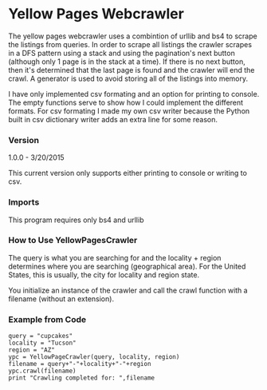 # Yellow Pages Webcrawler

The yellow pages webcrawler uses a combintion of urllib and bs4 to scrape the listings from queries.  In order to scrape all listings the crawler scrapes in a DFS pattern using a stack and using the pagination's next button (although only 1 page is in the stack at a time).  If there is no next button, then it's determined that the last page is found and the crawler will end the crawl.  A generator is used to avoid storing all of the listings into memory.  

I have only implemented csv formating and an option for printing to console.  The empty functions serve to show how I could implement the different formats.  For csv formating I made my own csv writer because the Python built in csv dictionary writer adds an extra line for some reason.     

### Version
1.0.0 - 3/20/2015

This current version only supports either printing to console or writing to csv.

### Imports

This program requires only bs4 and urllib 

### How to Use YellowPagesCrawler
The query is what you are searching for and the locality + region determines where you are searching (geographical area).  For the United States, this is usually, the city for locality and region state.

You initialize an instance of the crawler and call the crawl function with a filename (without an extension).  

### Example from Code

    query = "cupcakes"
    locality = "Tucson"
    region = "AZ"
    ypc = YellowPageCrawler(query, locality, region)
    filename = query+"-"+locality+"-"+region
    ypc.crawl(filename)
    print "Crawling completed for: ",filename
